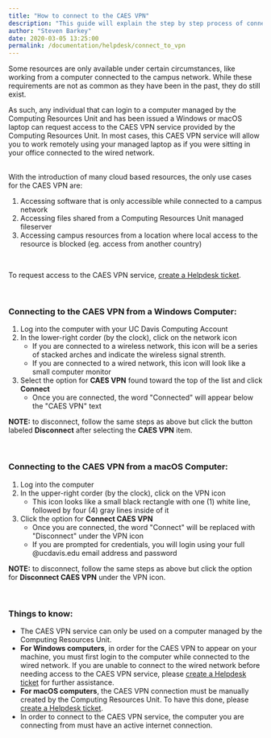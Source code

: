 ```yaml
---
title: "How to connect to the CAES VPN"
description: "This guide will explain the step by step process of connecting to the CAES VPN provided by the Computing Resources Unit on your CAES Dean's Office managed computer."
author: "Steven Barkey"
date: 2020-03-05 13:25:00
permalink: /documentation/helpdesk/connect_to_vpn
---
```


<p><span class="discreet">Some resources are only available under certain circumstances, like working from a computer connected to the campus network.  While these requirements are not as common as they have been in the past, they do still exist.</span></p>
<p><span class="discreet">As such, any individual that can login to a computer managed by the Computing Resources Unit and has been issued a Windows or macOS laptop can request access to the CAES VPN service provided by the Computing Resources Unit.  In most cases, this CAES VPN service will allow you to work remotely using your managed laptop as if you were sitting in your office connected to the wired network.</span></p>
<br />
With the introduction of many cloud based resources, the only use cases for the CAES VPN are:
<ol >
   <li>Accessing software that is only accessible while connected to a campus network</li>
   <li>Accessing files shared from a Computing Resources Unit managed fileserver</li>
   <li>Accessing campus resources from a location where local access to the resource is blocked (eg. access from another country)</li>
</ol>
<br />
<p><span class="discreet">To request access to the CAES VPN service, <a class="external-link" href="https://caeshelp.ucdavis.edu" target="_blank">create a Helpdesk ticket</a>.</span></p>
<br />

<h3>Connecting to the CAES VPN from a Windows Computer: </h3>
<ol >
   <li>Log into the computer with your UC Davis Computing Account</li>
   <li>In the lower-right corder (by the clock), click on the network icon
       <ul>
           <li>If you are connected to a wireless network, this icon will be a series of stacked arches and indicate the wireless signal strenth.</li>
           <li>If you are connected to a wired network, this icon will look like a small computer monitor</li>
       </ul>
   </li>
   <li>Select the option for <b>CAES VPN</b> found toward the top of the list and click <b>Connect</b>
       <ul>
           <li>Once you are connected, the word "Connected" will appear below the "CAES VPN" text</li>
       </ul>
   </li>
</ol>
<p><span class="discreet"><b>NOTE:</b> to disconnect, follow the same steps as above but click the button labeled <b>Disconnect</b> after selecting the <b>CAES VPN</b> item.</span></p>
<br />

<h3>Connecting to the CAES VPN from a macOS Computer: </h3>
<ol >
   <li>Log into the computer</li>
   <li>In the upper-right corder (by the clock), click on the VPN icon
       <ul>
           <li>This icon looks like a small black rectangle with one (1) white line, followed by four (4) gray lines inside of it</li>
       </ul>
   </li>
   <li>Click the option for <b>Connect CAES VPN</b>
       <ul>
           <li>Once you are connected, the word "Connect" will be replaced with "Disconnect" under the VPN icon</li>
           <li>If you are prompted for credentials, you will login using your full @ucdavis.edu email address and password</li>
       </ul>
   </li>
</ol>
<p><span class="discreet"><b>NOTE:</b> to disconnect, follow the same steps as above but click the option for <b>Disconnect CAES VPN</b> under the VPN icon.</span></p>
<br />

<h3>Things to know:</h3>
<ul >
    <li>The CAES VPN service can only be used on a computer managed by the Computing Resources Unit.</li>
    <li><b>For Windows computers</b>, in order for the CAES VPN to appear on your machine, you must first login to the computer while connected to the wired network.  If you are unable to connect to the wired network before needing access to the CAES VPN service, please <a class="external-link" href="https://caeshelp.ucdavis.edu" target="_blank">create a Helpdesk ticket</a> for further assistance.</li>
    <li><b>For macOS computers</b>, the CAES VPN connection must be manually created by the Computing Resources Unit.  To have this done, please <a class="external-link" href="https://caeshelp.ucdavis.edu" target="_blank">create a Helpdesk ticket</a>.</li>
   <li>In order to connect to the CAES VPN service, the computer you are connecting from must have an active internet connection.</li>
</ul>

